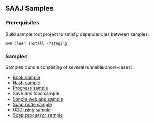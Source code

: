 [//]: # " Copyright (c) 2018, 2020 Oracle and/or its affiliates. All rights reserved. "
[//]: # "  "
[//]: # " This program and the accompanying materials are made available under the "
[//]: # " terms of the Eclipse Distribution License v. 1.0, which is available at "
[//]: # " http://www.eclipse.org/org/documents/edl-v10.php. "
[//]: # "  "
[//]: # " SPDX-License-Identifier: BSD-3-Clause "

SAAJ Samples
-----------

### Prerequisites
Build sample root project to satisfy dependencies between samples:
```shell script
mvn clean install -Pstaging
```

### Samples
Samples bundle consisting of several runnable show-cases:

- [Book sample](saaj-book/README.md)
- [Hash sample](saaj-hash/README.md)
- [Progress sample](saaj-progress/README.md)
- Save and load sample
- [Simple web app sample](saaj-simple/README.md)
- [Soap node sample](saaj-soapnode/README.md)
- [UDDI ping sample](saaj-uddiping/README.md)
- [Soap processor sample](saaj-soapprocessor/README.md)



